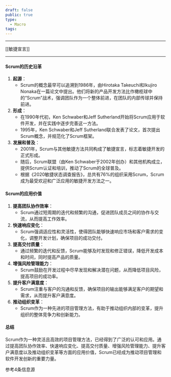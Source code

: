 ```yaml
---
draft: false
public: true
type:
  - Macro
tags:
---
```

---

[[敏捷宣言]]

---
#### **Scrum的历史沿革**

1. **起源**：
    - Scrum的概念最早可以追溯到1986年，由Hirotaka Takeuchi和Ikujiro Nonaka在一篇论文中提出。他们将新的产品开发方法比作橄榄球中的“Scrum”战术，强调团队作为一个整体前进，在团队的内部传球并保持前进。
2. **形成**：
    - 在1990年代初，Ken Schwaber和Jeff Sutherland开始将Scrum应用于软件开发，并在实践中逐步完善这一方法。
    - 1995年，Ken Schwaber和Jeff Sutherland联合发表了论文，首次提出Scrum概念，并规范化了Scrum框架。
3. **发展和普及**：
    - 2001年，Scrum与其他敏捷方法共同构成了敏捷宣言，标志着敏捷开发的正式形成。
    - 随后，Scrum联盟（由Ken Schwaber于2002年创办）和其他机构成立，提供Scrum认证和培训，推动了Scrum的全球普及。
    - 根据《2020敏捷状态调查报告》，总共有76%的组织采用Scrum，Scrum成为最受欢迎和广泛应用的敏捷开发方法之一。

#### **Scrum的应用价值**

1. **提高团队协作效率**：
    - Scrum通过短周期的迭代和频繁的沟通，促进团队成员之间的协作与交流，从而提高工作效率。
2. **快速响应变化**：
    - Scrum强调适应性和灵活性，使得团队能够快速响应市场和客户需求的变化，调整开发计划，确保项目的成功交付。
3. **提高交付质量**：
    - 通过频繁的迭代和反馈，Scrum能够及时发现和修正错误，降低开发成本和时间，同时提高产品的质量。
4. **增强风险管理能力**：
    - Scrum鼓励在开发过程中尽早发现和解决潜在问题，从而降低项目风险，提高项目的成功率。
5. **提升客户满意度**：
    - Scrum注重与客户的沟通和反馈，确保项目的输出能够满足客户的期望和需求，从而提升客户满意度。
6. **推动组织变革**：
    - Scrum作为一种先进的项目管理方法，有助于推动组织内部的变革，提升组织的整体竞争力和创新能力。

#### **总结**

Scrum作为一种灵活且高效的项目管理方法，已经得到了广泛的认可和应用。通过提高团队协作效率、快速响应变化、提高交付质量、增强风险管理能力、提升客户满意度以及推动组织变革等方面的应用价值，Scrum已经成为推动项目管理和软件开发创新的重要力量。

参考4条信息源
